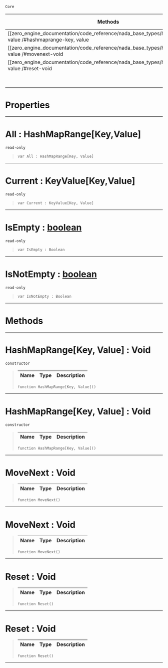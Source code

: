  `Core`

|Methods|Properties|Base Classes|Derived Classes|
|---|---|---|---|
|[[zero_engine_documentation/code_reference/nada_base_types/hashmaprange_key, value /#hashmaprange-key, value | Constructor]]|[[zero_engine_documentation/code_reference/nada_base_types/hashmaprange_key, value /#all-zero-engine-document | All]]| | |
|[[zero_engine_documentation/code_reference/nada_base_types/hashmaprange_key, value /#movenext-void | MoveNext]]|[[zero_engine_documentation/code_reference/nada_base_types/hashmaprange_key, value /#current-zero-engine-docu | Current]]| | |
|[[zero_engine_documentation/code_reference/nada_base_types/hashmaprange_key, value /#reset-void | Reset]]|[[zero_engine_documentation/code_reference/nada_base_types/hashmaprange_key, value /#isempty-zero-engine-docu | IsEmpty]]| | |
| |[[zero_engine_documentation/code_reference/nada_base_types/hashmaprange_key, value /#isnotempty-zero-engine-d | IsNotEmpty]]| | |


 #  Properties


---  
 #  All : HashMapRange[Key,Value]

 `read-only`

> 
> ``` lang=cpp, name=Nada
> var All : HashMapRange[Key, Value]


---  
 #  Current : KeyValue[Key,Value]

 `read-only`

> 
> ``` lang=cpp, name=Nada
> var Current : KeyValue[Key, Value]


---  
 #  IsEmpty : [boolean](https://github.com/zeroengineteam/ZeroDocs/blob/master/code_reference/nada_base_types/boolean.markdown)

 `read-only`

> 
> ``` lang=cpp, name=Nada
> var IsEmpty : Boolean


---  
 #  IsNotEmpty : [boolean](https://github.com/zeroengineteam/ZeroDocs/blob/master/code_reference/nada_base_types/boolean.markdown)

 `read-only`

> 
> ``` lang=cpp, name=Nada
> var IsNotEmpty : Boolean


---  
 #  Methods


---  
 #  HashMapRange[Key, Value] : Void

 `constructor`

> 
> |Name|Type|Description|
> |---|---|---|
> ``` lang=cpp, name=Nada
> function HashMapRange[Key, Value]()
> ``` 


---  
 #  HashMapRange[Key, Value] : Void

 `constructor`

> 
> |Name|Type|Description|
> |---|---|---|
> ``` lang=cpp, name=Nada
> function HashMapRange[Key, Value]()
> ``` 


---  
 #  MoveNext : Void

> 
> |Name|Type|Description|
> |---|---|---|
> ``` lang=cpp, name=Nada
> function MoveNext()
> ``` 


---  
 #  MoveNext : Void

> 
> |Name|Type|Description|
> |---|---|---|
> ``` lang=cpp, name=Nada
> function MoveNext()
> ``` 


---  
 #  Reset : Void

> 
> |Name|Type|Description|
> |---|---|---|
> ``` lang=cpp, name=Nada
> function Reset()
> ``` 


---  
 #  Reset : Void

> 
> |Name|Type|Description|
> |---|---|---|
> ``` lang=cpp, name=Nada
> function Reset()
> ``` 


---  
 

 